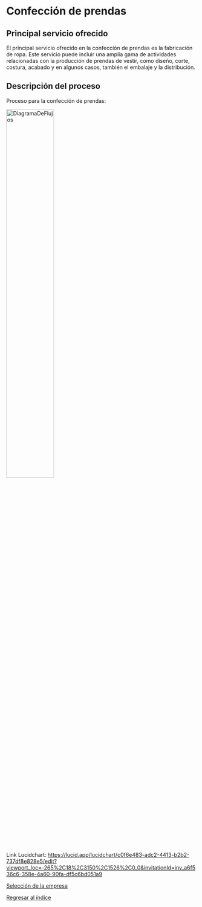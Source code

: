 # Confección de prendas

## Principal servicio ofrecido

El principal servicio ofrecido en la confección de prendas es la fabricación de ropa. Este servicio puede incluir una amplia gama de actividades relacionadas con la producción de prendas de vestir, como diseño, corte, costura, acabado y en algunos casos, también el embalaje y la distribución.

## Descripción del proceso
Proceso para la confección de prendas:

<img src="DiagramaFlujos.png" alt="DiagramaDeFlujos" style="width: 50%; height: auto;"/>

Link Lucidchart: https://lucid.app/lucidchart/c0f6e483-adc2-4413-b2b2-737df8e828e5/edit?viewport_loc=-265%2C18%2C3150%2C1526%2C0_0&invitationId=inv_a6f536c6-358e-4a60-90fa-df5c6bd051a9

[Selección de la empresa](SeleccionEmpresa.md)

[Regresar al índice](../README.md)
